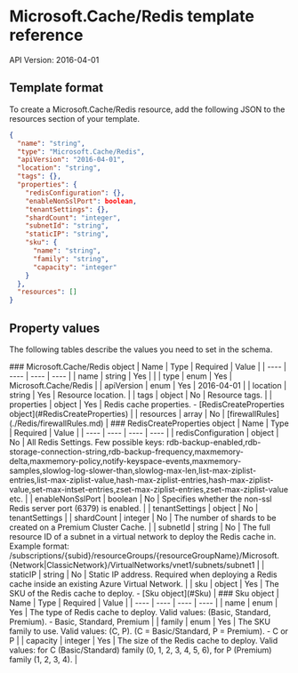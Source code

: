 # Microsoft.Cache/Redis template reference
API Version: 2016-04-01
## Template format

To create a Microsoft.Cache/Redis resource, add the following JSON to the resources section of your template.

```json
{
  "name": "string",
  "type": "Microsoft.Cache/Redis",
  "apiVersion": "2016-04-01",
  "location": "string",
  "tags": {},
  "properties": {
    "redisConfiguration": {},
    "enableNonSslPort": boolean,
    "tenantSettings": {},
    "shardCount": "integer",
    "subnetId": "string",
    "staticIP": "string",
    "sku": {
      "name": "string",
      "family": "string",
      "capacity": "integer"
    }
  },
  "resources": []
}
```
## Property values

The following tables describe the values you need to set in the schema.

<a id="Microsoft.Cache/Redis" />
### Microsoft.Cache/Redis object
|  Name | Type | Required | Value |
|  ---- | ---- | ---- | ---- |
|  name | string | Yes |  |
|  type | enum | Yes | Microsoft.Cache/Redis |
|  apiVersion | enum | Yes | 2016-04-01 |
|  location | string | Yes | Resource location. |
|  tags | object | No | Resource tags. |
|  properties | object | Yes | Redis cache properties. - [RedisCreateProperties object](#RedisCreateProperties) |
|  resources | array | No | [firewallRules](./Redis/firewallRules.md) |


<a id="RedisCreateProperties" />
### RedisCreateProperties object
|  Name | Type | Required | Value |
|  ---- | ---- | ---- | ---- |
|  redisConfiguration | object | No | All Redis Settings. Few possible keys: rdb-backup-enabled,rdb-storage-connection-string,rdb-backup-frequency,maxmemory-delta,maxmemory-policy,notify-keyspace-events,maxmemory-samples,slowlog-log-slower-than,slowlog-max-len,list-max-ziplist-entries,list-max-ziplist-value,hash-max-ziplist-entries,hash-max-ziplist-value,set-max-intset-entries,zset-max-ziplist-entries,zset-max-ziplist-value etc. |
|  enableNonSslPort | boolean | No | Specifies whether the non-ssl Redis server port (6379) is enabled. |
|  tenantSettings | object | No | tenantSettings |
|  shardCount | integer | No | The number of shards to be created on a Premium Cluster Cache. |
|  subnetId | string | No | The full resource ID of a subnet in a virtual network to deploy the Redis cache in. Example format: /subscriptions/{subid}/resourceGroups/{resourceGroupName}/Microsoft.{Network|ClassicNetwork}/VirtualNetworks/vnet1/subnets/subnet1 |
|  staticIP | string | No | Static IP address. Required when deploying a Redis cache inside an existing Azure Virtual Network. |
|  sku | object | Yes | The SKU of the Redis cache to deploy. - [Sku object](#Sku) |


<a id="Sku" />
### Sku object
|  Name | Type | Required | Value |
|  ---- | ---- | ---- | ---- |
|  name | enum | Yes | The type of Redis cache to deploy. Valid values: (Basic, Standard, Premium). - Basic, Standard, Premium |
|  family | enum | Yes | The SKU family to use. Valid values: (C, P). (C = Basic/Standard, P = Premium). - C or P |
|  capacity | integer | Yes | The size of the Redis cache to deploy. Valid values: for C (Basic/Standard) family (0, 1, 2, 3, 4, 5, 6), for P (Premium) family (1, 2, 3, 4). |

